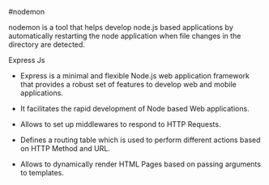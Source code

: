 #nodemon

nodemon is a tool that helps develop node.js based applications by automatically restarting the node application when file changes in the directory are detected.

Express Js
- Express is a minimal and flexible Node.js web application framework that provides a robust set of features to develop web and mobile applications.

- It facilitates the rapid development of Node based Web applications.

- Allows to set up middlewares to respond to HTTP Requests.

- Defines a routing table which is used to perform different actions based on HTTP Method and URL.

- Allows to dynamically render HTML Pages based on passing arguments to templates.